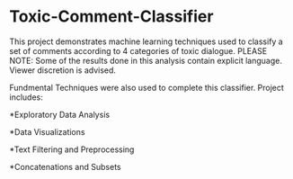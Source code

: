 # Toxic-Comment-Classifier
This project demonstrates machine learning techniques used to classify a set of comments according to 4 categories of toxic dialogue.
PLEASE NOTE: Some of the results done in this analysis contain explicit language. Viewer discretion is advised.

Fundmental Techniques were also used to complete this classifier. Project includes:

*Exploratory Data Analysis

*Data Visualizations

*Text Filtering and Preprocessing

*Concatenations and Subsets
